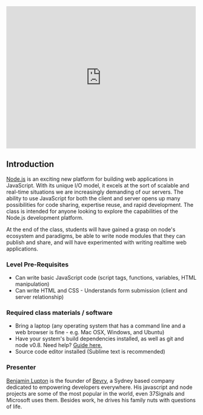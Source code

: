 <iframe src="http://player.vimeo.com/video/53778088" width="500" height="375" frameborder="0" webkitAllowFullScreen mozallowfullscreen allowFullScreen></iframe>


## Introduction

[Node.js](http://nodejs.org/) is an exciting new platform for building web applications in JavaScript. With its unique I/O model, it excels at the sort of scalable and real-time situations we are increasingly demanding of our servers. The ability to use JavaScript for both the client and server opens up many possibilities for code sharing, expertise reuse, and rapid development. The class is intended for anyone looking to explore the capabilities of the Node.js development platform.

At the end of the class, students will have gained a grasp on node's ecosystem and paradigms, be able to write node modules that they can publish and share, and will have experimented with writing realtime web applications.


### Level Pre-Requisites

- Can write basic JavaScript code (script tags, functions, variables, HTML manipulation)
- Can write HTML and CSS - Understands form submission (client and server relationship)

### Required class materials / software

- Bring a laptop (any operating system that has a command line and a web browser is fine - e.g. Mac OSX, Windows, and Ubuntu)
- Have your system's build dependencies installed, as well as git and node v0.8. Need help? [Guide here.](http://bevry.me/docs/installnode)
- Source code editor installed (Sublime text is recommended)

### Presenter
[Benjamin Lupton](http://balupton.com/) is the founder of [Bevry](http://bevry.me), a Sydney based company dedicated to empowering developers everywhere. His javascript and node projects are some of the most popular in the world, even 37Signals and Microsoft uses them. Besides work, he drives his family nuts with questions of life.
